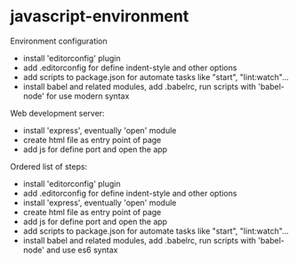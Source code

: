 # javascript-environment

Environment configuration
- install 'editorconfig' plugin
- add .editorconfig for define indent-style and other options
- add scripts to package.json for automate tasks like "start", "lint:watch"...
- install babel and related modules, add .babelrc, run scripts with 'babel-node' for use modern syntax

Web development server:
- install 'express', eventually 'open' module
- create html file as entry point of page
- add js for define port and open the app

Ordered list of steps:
- install 'editorconfig' plugin
- add .editorconfig for define indent-style and other options
- install 'express', eventually 'open' module
- create html file as entry point of page
- add js for define port and open the app
- add scripts to package.json for automate tasks like "start", "lint:watch"...
- install babel and related modules, add .babelrc, run scripts with 'babel-node' and use es6 syntax
